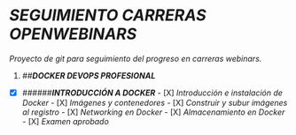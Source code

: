 # **_SEGUIMIENTO CARRERAS OPENWEBINARS_**
_Proyecto de git para seguimiento del progreso en carreras webinars._

1. ##**_DOCKER DEVOPS PROFESIONAL_**
 - [X] ######**_INTRODUCCIÓN A DOCKER_**
       - [X] *Introducción e instalación de Docker*
       - [X] *Imágenes y contenedores*
       - [X] *Construir y subur imágenes al registro*
       - [X] *Networking en Docker*
       - [X] *Almacenamiento en Docker*
       - [X] *Examen aprobado*
